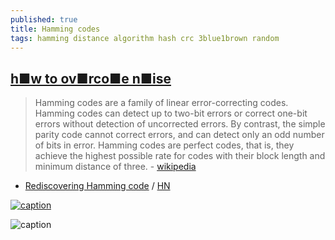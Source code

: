 ```yaml
---
published: true
title: Hamming codes
tags: hamming distance algorithm hash crc 3blue1brown random
---
```

## [h■w to ov■rco■e n■ise](https://www.youtube.com/watch?v=X8jsijhllIA)
> Hamming codes are a family of linear error-correcting codes. Hamming codes can detect up to two-bit errors or correct one-bit errors without detection of uncorrected errors. By contrast, the simple parity code cannot correct errors, and can detect only an odd number of bits in error. Hamming codes are perfect codes, that is, they achieve the highest possible rate for codes with their block length and minimum distance of three. - [wikipedia](https://en.wikipedia.org/wiki/Hamming_code)

- [Rediscovering Hamming code](https://blog.digital-horror.com/rediscovering-hamming-code/) / [HN](https://news.ycombinator.com/item?id=26851708)

[![caption](https://img.youtube.com/vi/X8jsijhllIA/0.jpg)](https://www.youtube.com/watch?v=X8jsijhllIA)

![caption](https://upload.wikimedia.org/wikipedia/commons/thumb/b/b0/Hamming%287%2C4%29.svg/320px-Hamming%287%2C4%29.svg.png) <!-- .element height="50%" width="50% ustify-content="left" -->
